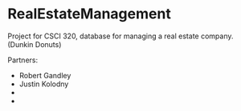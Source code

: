 # RealEstateManagement
Project for CSCI 320, database for managing a real estate company. (Dunkin Donuts)

Partners:
- Robert Gandley
- Justin Kolodny
- 
- 
